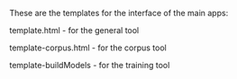 These are the templates for the interface of the main apps:

template.html - for the general tool

template-corpus.html - for the corpus tool

template-buildModels - for the training tool
